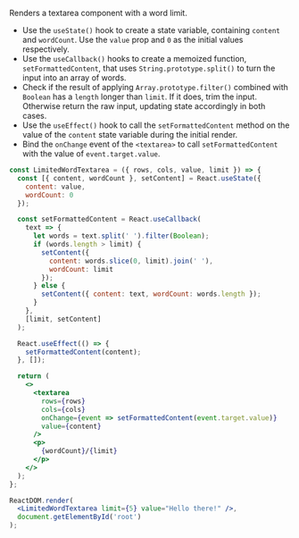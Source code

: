 
Renders a textarea component with a word limit.

- Use the `useState()` hook to create a state variable, containing `content` and `wordCount`. Use the `value` prop and `0` as the initial values respectively.
- Use the `useCallback()` hooks to create a memoized function, `setFormattedContent`, that uses `String.prototype.split()` to turn the input into an array of words.
- Check if the result of applying `Array.prototype.filter()` combined with `Boolean` has a `length` longer than `limit`. If it does, trim the input. Otherwise return the raw input, updating state accordingly in both cases.
- Use the `useEffect()` hook to call the `setFormattedContent` method on the value of the `content` state variable during the initial render.
- Bind the `onChange` event of the `<textarea>` to call `setFormattedContent` with the value of `event.target.value`.

```jsx
const LimitedWordTextarea = ({ rows, cols, value, limit }) => {
  const [{ content, wordCount }, setContent] = React.useState({
    content: value,
    wordCount: 0
  });

  const setFormattedContent = React.useCallback(
    text => {
      let words = text.split(' ').filter(Boolean);
      if (words.length > limit) {
        setContent({
          content: words.slice(0, limit).join(' '),
          wordCount: limit
        });
      } else {
        setContent({ content: text, wordCount: words.length });
      }
    },
    [limit, setContent]
  );

  React.useEffect(() => {
    setFormattedContent(content);
  }, []);

  return (
    <>
      <textarea
        rows={rows}
        cols={cols}
        onChange={event => setFormattedContent(event.target.value)}
        value={content}
      />
      <p>
        {wordCount}/{limit}
      </p>
    </>
  );
};
```

```jsx
ReactDOM.render(
  <LimitedWordTextarea limit={5} value="Hello there!" />,
  document.getElementById('root')
);
```
